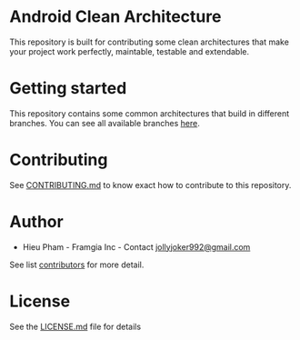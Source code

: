 # Android Clean Architecture

This repository is built for contributing some clean architectures that make your project work perfectly, maintable, testable and extendable.

# Getting started
This repository contains some common architectures that build in different branches. You can see all available branches [here](https://github.com/jollyjoker992/android-clean-architecture/branches).

# Contributing
See [CONTRIBUTING.md](https://github.com/jollyjoker992/android-clean-architecture/blob/master/CONTRIBUTING.md) to know exact how to contribute to this repository.

# Author
- Hieu Pham - Framgia Inc - Contact jollyjoker992@gmail.com

See list [contributors](https://github.com/jollyjoker992/android-clean-architecture/graphs/contributors) for more detail.

# License
See the [LICENSE.md](https://github.com/jollyjoker992/android-clean-architecture/blob/master/LICENSE.md) file for details


